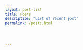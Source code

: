 ```yaml
---
layout: post-list
title: Posts
description: "List of recent post"
permalink: /posts.html




---
```

